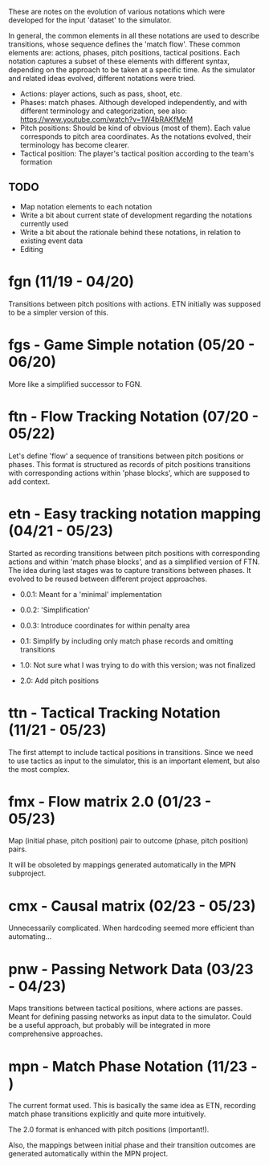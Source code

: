 These are notes on the evolution of various notations which were developed for the input 'dataset' to the simulator.

In general, the common elements in all these notations are used to describe transitions, whose sequence defines the 'match flow'.
These common elements are: actions, phases, pitch positions, tactical positions.
Each notation captures a subset of these elements with different syntax, depending on the approach to be taken at a specific time.
As the simulator and related ideas evolved, different notations were tried.

* Actions: player actions, such as pass, shoot, etc.
* Phases: match phases. Although developed independently, and with different terminology and categorization, see also: https://www.youtube.com/watch?v=1W4bRAKfMeM
* Pitch positions: Should be kind of obvious (most of them). Each value corresponds to pitch area coordinates. As the notations evolved, their terminology has become clearer.
* Tactical position: The player's tactical position according to the team's formation

## TODO

* Map notation elements to each notation
* Write a bit about current state of development regarding the notations currently used
* Write a bit about the rationale behind these notations, in relation to existing event data
* Editing

# fgn (11/19 - 04/20)

Transitions between pitch positions with actions. ETN initially was supposed to be a simpler version of this.

# fgs - Game Simple notation (05/20 - 06/20)

More like a simplified successor to FGN.

# ftn - Flow Tracking Notation (07/20 - 05/22)

Let's define 'flow' a sequence of transitions between pitch positions or phases.
This format is structured as records of pitch positions transitions with corresponding actions within 'phase blocks', which are supposed to add context.

# etn - Easy tracking notation mapping (04/21 - 05/23)

Started as recording transitions between pitch positions with corresponding actions and within 'match phase blocks', and as a simplified version of FTN.
The idea during last stages was to capture transitions between phases.
It evolved to be reused between different project approaches.

* 0.0.1: Meant for a 'minimal' implementation

* 0.0.2: 'Simplification'

* 0.0.3: Introduce coordinates for within penalty area

* 0.1: Simplify by including only match phase records and omitting transitions

* 1.0: Not sure what I was trying to do with this version; was not finalized

* 2.0: Add pitch positions

# ttn - Tactical Tracking Notation (11/21 - 05/23)

The first attempt to include tactical positions in transitions.
Since we need to use tactics as input to the simulator, this is an important element, but also the most complex.

# fmx - Flow matrix 2.0 (01/23 - 05/23)

Map (initial phase, pitch position) pair to outcome (phase, pitch position) pairs.

It will be obsoleted by mappings generated automatically in the MPN subproject.

# cmx - Causal matrix (02/23 - 05/23)

Unnecessarily complicated. When hardcoding seemed more efficient than automating...

# pnw - Passing Network Data (03/23 - 04/23)

Maps transitions between tactical positions, where actions are passes. Meant for defining passing networks as input data to the simulator.
Could be a useful approach, but probably will be integrated in more comprehensive approaches.

# mpn - Match Phase Notation (11/23 - )

The current format used. This is basically the same idea as ETN, recording match phase transitions explicitly and quite more intuitively.

The 2.0 format is enhanced with pitch positions (important!).

Also, the mappings between initial phase and their transition outcomes are generated automatically within the MPN project.
